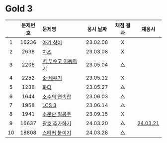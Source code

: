 # Gold 3

|     | 문제번호 | 문제명                          | 응시 날짜 | 채점 결과 |            재응시             |
| :-: | :------: | :------------------------------ | :-------: | :-------: | :---------------------------: |
|  1  |  16236   | [아기 상어](./16236.js)         | 23.02.08  |     X     |
|  2  |   2638   | [치즈](./2638.js)               | 23.03.08  |     X     |
|  3  |   2206   | [벽 부수고 이동하기](./2206.js) | 23.05.04  |     △     |
|  4  |   2252   | [줄 세우기](./2252.js)          | 23.05.12  |     X     |
|  5  |   1238   | [파티](./1238.js)               | 23.05.27  |     △     |
|  6  |   1644   | [소수의 연속합](./1644.js)      | 23.06.03  |     △     |
|  7  |   1958   | [LCS 3](./1958.js)              | 23.06.14  |     △     |
|  8  |   1941   | [소문난 칠공주](./1941.js)      | 23.09.15  |     X     |
|  9  |  16637   | [괄호 추가하기](./16637.js)     | 24.03.20  |     △     | [24.03.21](./replay/16637.js) |
| 10  |  18808   | [스티커 붙이기](./18808.js)     | 24.03.28  |     △     |
